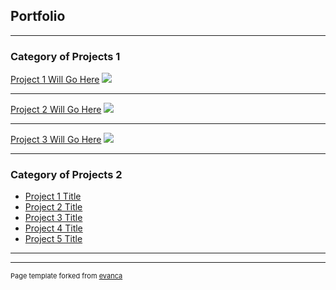 ## Portfolio

---

### Category of Projects 1

[Project 1 Will Go Here](/sample_page)
<img src="images/dummy_thumbnail.jpg?raw=true"/>

---
[Project 2 Will Go Here](/pdf/sample_presentation.pdf)
<img src="images/dummy_thumbnail.jpg?raw=true"/>

---
[Project 3 Will Go Here](http://example.com/)
<img src="images/dummy_thumbnail.jpg?raw=true"/>

---

### Category of Projects 2

- [Project 1 Title](http://example.com/)
- [Project 2 Title](http://example.com/)
- [Project 3 Title](http://example.com/)
- [Project 4 Title](http://example.com/)
- [Project 5 Title](http://example.com/)

---




---
<p style="font-size:11px">Page template forked from <a href="https://github.com/evanca/quick-portfolio">evanca</a></p>
<!-- Remove above link if you don't want to attibute -->
